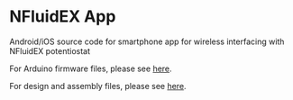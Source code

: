 # NFluidEX App
Android/iOS source code for smartphone app for wireless interfacing with NFluidEX potentiostat

For Arduino firmware files, please see [here](https://github.com/justindevries/NFluidEX/tree/main/Arduino).

For design and assembly files, please see [here](https://github.com/justindevries/NFluidEX/tree/main/Hardware).
